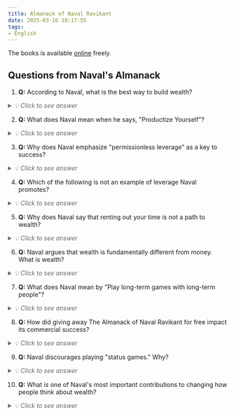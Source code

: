 ```yaml
---
title: Almanack of Naval Ravikant
date: 2025-03-16 18:17:55
tags:
- English
---
```


The books is available [online](https://www.navalmanack.com/almanack-of-naval-ravikant/understanding-how-wealth-is-created) freely.

## Questions from Naval's Almanack

1. **Q:** According to Naval, what is the best way to build wealth?
<details>
<summary style="color: #666; font-style: italic;">💡 Click to see answer</summary>
<div style="background-color: #f0f0f0; padding: 10px; border-left: 3px solid #4CAF50;">
Own equity in a business.
</div>
</details>

2. **Q:** What does Naval mean when he says, "Productize Yourself"?
<details>
<summary style="color: #666; font-style: italic;">💡 Click to see answer</summary>
<div style="background-color: #f0f0f0; padding: 10px; border-left: 3px solid #4CAF50;">
Convert your unique skills into scalable income sources.
</div>
</details>

3. **Q:** Why does Naval emphasize "permissionless leverage" as a key to success?
<details>
<summary style="color: #666; font-style: italic;">💡 Click to see answer</summary>
<div style="background-color: #f0f0f0; padding: 10px; border-left: 3px solid #4CAF50;">
It allows individuals to create wealth without needing approval from others.
</div>
</details>

4. **Q:** Which of the following is not an example of leverage Naval promotes?
<details>
<summary style="color: #666; font-style: italic;">💡 Click to see answer</summary>
<div style="background-color: #f0f0f0; padding: 10px; border-left: 3px solid #4CAF50;">
Leverage on a crypto exchange. <br/> <br/>
Explanation: Naval promotes code, media, and owning a business with network effects as forms of leverage.
</div>
</details>

5. **Q:** Why does Naval say that renting out your time is not a path to wealth?
<details>
<summary style="color: #666; font-style: italic;">💡 Click to see answer</summary>
<div style="background-color: #f0f0f0; padding: 10px; border-left: 3px solid #4CAF50;">
Your earning potential is capped by the number of hours you can work.
</div>
</details>

6. **Q:** Naval argues that wealth is fundamentally different from money. What is wealth?
<details>
<summary style="color: #666; font-style: italic;">💡 Click to see answer</summary>
<div style="background-color: #f0f0f0; padding: 10px; border-left: 3px solid #4CAF50;">
Valuable assets that earn while you sleep.
</div>
</details>

7. **Q:** What does Naval mean by "Play long-term games with long-term people"?
<details>
<summary style="color: #666; font-style: italic;">💡 Click to see answer</summary>
<div style="background-color: #f0f0f0; padding: 10px; border-left: 3px solid #4CAF50;">
Build relationships and work with people who think in decades, not months.
</div>
</details>

8. **Q:** How did giving away The Almanack of Naval Ravikant for free impact its commercial success?
<details>
<summary style="color: #666; font-style: italic;">💡 Click to see answer</summary>
<div style="background-color: #f0f0f0; padding: 10px; border-left: 3px solid #4CAF50;">
It increased demand for the physical book.
</div>
</details>

9. **Q:** Naval discourages playing "status games." Why?
<details>
<summary style="color: #666; font-style: italic;">💡 Click to see answer</summary>
<div style="background-color: #f0f0f0; padding: 10px; border-left: 3px solid #4CAF50;">
Status games are zero-sum, whereas wealth creation is positive-sum.
</div>
</details>

10. **Q:** What is one of Naval's most important contributions to changing how people think about wealth?
<details>
<summary style="color: #666; font-style: italic;">💡 Click to see answer</summary>
<div style="background-color: #f0f0f0; padding: 10px; border-left: 3px solid #4CAF50;">
Helping people see that wealth creation is not about luck.
</div>
</details>
